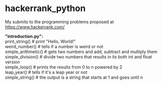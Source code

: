 # hackerrank_python
My submits to the programming problems proposed at https://www.hackerrank.com/


**"introduction.py":**  
  print_string() # print "Hello, World!"  
  weird_number() # tells if a number is weird or not  
  simple_arithmetic() # gets two numbers and add, subtract and multiply them  
  simple_division() # divide two numbers that results in its both int and float version  
  simple_loop() # prints the results from 0 to n powered by 2  
  leap_year() # tells if it's a leap year or not  
  simple_string() # the output is a string that starts at 1 and goes until n  
